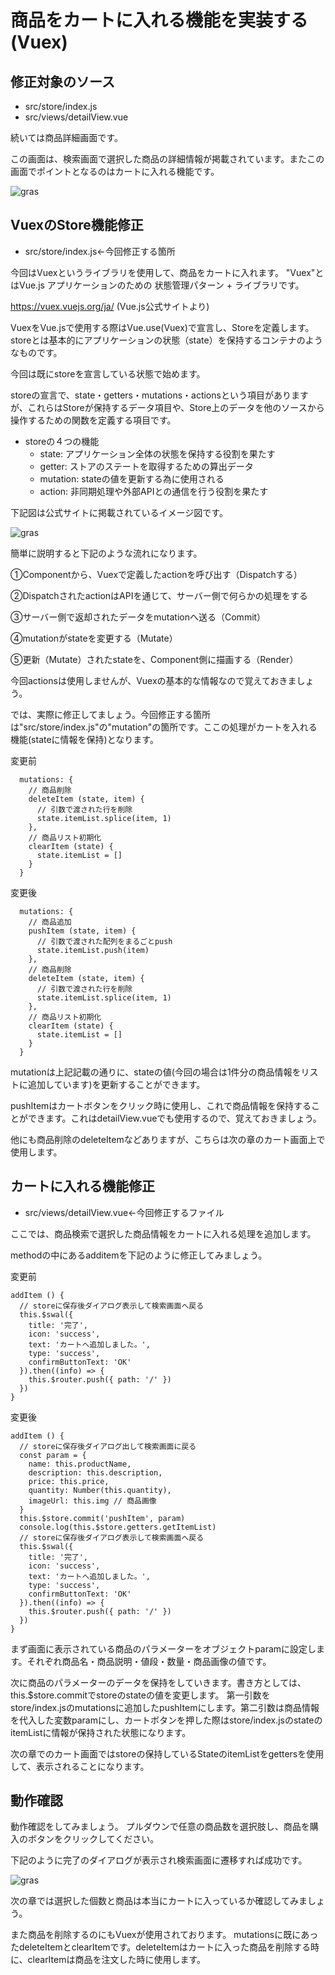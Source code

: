 # 商品をカートに入れる機能を実装する(Vuex)

## 修正対象のソース
* src/store/index.js
* src/views/detailView.vue

続いては商品詳細画面です。

この画面は、検索画面で選択した商品の詳細情報が掲載されています。またこの画面でポイントとなるのはカートに入れる機能です。

![gras](img/flow.png)

## VuexのStore機能修正
* src/store/index.js←今回修正する箇所

今回はVuexというライブラリを使用して、商品をカートに入れます。
"Vuex"とはVue.js アプリケーションのための 状態管理パターン + ライブラリです。

https://vuex.vuejs.org/ja/ (Vue.js公式サイトより)

VuexをVue.jsで使用する際はVue.use(Vuex)で宣言し、Storeを定義します。
storeとは基本的にアプリケーションの状態（state）を保持するコンテナのようなものです。

今回は既にstoreを宣言している状態で始めます。

storeの宣言で、state・getters・mutations・actionsという項目がありますが、これらはStoreが保持するデータ項目や、Store上のデータを他のソースから操作するための関数を定義する項目です。

* storeの４つの機能
  * state: アプリケーション全体の状態を保持する役割を果たす
  * getter: ストアのステートを取得するための算出データ
  * mutation: stateの値を更新する為に使用される
  * action: 非同期処理や外部APIとの通信を行う役割を果たす

下記図は公式サイトに掲載されているイメージ図です。

![gras](img/vuex.png)

簡単に説明すると下記のような流れになります。

①Componentから、Vuexで定義したactionを呼び出す（Dispatchする）

②DispatchされたactionはAPIを通じて、サーバー側で何らかの処理をする

③サーバー側で返却されたデータをmutationへ送る（Commit）

④mutationがstateを変更する（Mutate）

⑤更新（Mutate）されたstateを、Component側に描画する（Render）

今回actionsは使用しませんが、Vuexの基本的な情報なので覚えておきましょう。

では、実際に修正してましょう。今回修正する箇所は"src/store/index.js"の"mutation"の箇所です。ここの処理がカートを入れる機能(stateに情報を保持)となります。
  
変更前
```
  mutations: {
    // 商品削除
    deleteItem (state, item) {
      // 引数で渡された行を削除
      state.itemList.splice(item, 1)
    },
    // 商品リスト初期化
    clearItem (state) {
      state.itemList = []
    }
  }
```

変更後
```
  mutations: {
    // 商品追加
    pushItem (state, item) {
      // 引数で渡された配列をまるごとpush
      state.itemList.push(item)
    },
    // 商品削除
    deleteItem (state, item) {
      // 引数で渡された行を削除
      state.itemList.splice(item, 1)
    },
    // 商品リスト初期化
    clearItem (state) {
      state.itemList = []
    }
  }
```

mutationは上記記載の通りに、stateの値(今回の場合は1件分の商品情報をリストに追加しています)を更新することができます。

pushItemはカートボタンをクリック時に使用し、これで商品情報を保持することができます。これはdetailView.vueでも使用するので、覚えておきましょう。

他にも商品削除のdeleteItemなどありますが、こちらは次の章のカート画面上で使用します。



## カートに入れる機能修正
* src/views/detailView.vue←今回修正するファイル

ここでは、商品検索で選択した商品情報をカートに入れる処理を追加します。

methodの中にあるadditemを下記のように修正してみましょう。

変更前
```
addItem () {
  // storeに保存後ダイアログ表示して検索画面へ戻る
  this.$swal({
    title: '完了',
    icon: 'success',
    text: 'カートへ追加しました。',
    type: 'success',
    confirmButtonText: 'OK'
  }).then((info) => {
    this.$router.push({ path: '/' })
  })
}
```
変更後
```
addItem () {
  // storeに保存後ダイアログ出して検索画面に戻る
  const param = {
    name: this.productName,
    description: this.description,
    price: this.price,
    quantity: Number(this.quantity),
    imageUrl: this.img // 商品画像
  }
  this.$store.commit('pushItem', param)
  console.log(this.$store.getters.getItemList)
  // storeに保存後ダイアログ表示して検索画面へ戻る
  this.$swal({
    title: '完了',
    icon: 'success',
    text: 'カートへ追加しました。',
    type: 'success',
    confirmButtonText: 'OK'
  }).then((info) => {
    this.$router.push({ path: '/' })
  })
}
```
まず画面に表示されている商品のパラメーターをオブジェクトparamに設定します。それぞれ商品名・商品説明・値段・数量・商品画像の値です。

次に商品のパラメーターのデータを保持をしていきます。書き方としては、this.$store.commitでstoreのstateの値を変更します。
第一引数をstore/index.jsのmutationsに追加したpushItemにします。第二引数は商品情報を代入した変数paramにし、カートボタンを押した際はstore/index.jsのstateのitemListに情報が保持された状態になります。

次の章でのカート画面ではstoreの保持しているStateのitemListをgettersを使用して、表示されることになります。

## 動作確認
動作確認をしてみましょう。
プルダウンで任意の商品数を選択肢し、商品を購入のボタンをクリックしてください。

下記のように完了のダイアログが表示され検索画面に遷移すれば成功です。

![gras](img/GoCart.png)

次の章では選択した個数と商品は本当にカートに入っているか確認してみましょう。

また商品を削除するのにもVuexが使用されております。
mutationsに既にあったdeleteItemとclearItemです。deleteItemはカートに入った商品を削除する時に、clearItemは商品を注文した時に使用します。
